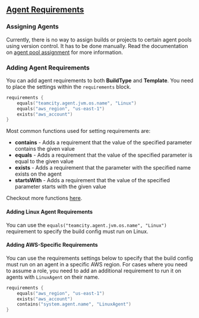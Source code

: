 ## [Agent Requirements](https://teamcity.jetbrains.com/app/dsl-documentation/jetbrains.build-server.configs.kotlin.v2019_2/-requirements/index.html)

### Assigning Agents

Currently, there is no way to assign builds or projects to certain agent pools using version control. It has to be done manually. Read the documentation on [agent pool assignment](https://www.jetbrains.com/help/teamcity/assigning-build-configurations-to-specific-build-agents.html#AssigningBuildConfigurationstoSpecificBuildAgents-Agentpools) for more information.

### Adding Agent Requirements

You can add agent requirements to both **BuildType** and **Template**. You need to place the settings within the `requirements` block.

``` kotlin
requirements {
	equals("teamcity.agent.jvm.os.name", "Linux")
    equals("aws_region", "us-east-1")
	exists("aws_account")
}
```

Most common functions used for setting requirements are:

- **contains** - Adds a requirement that the value of the specified parameter contains the given value
- **equals** - Adds a requirement that the value of the specified parameter is equal to the given value
- **exists** - Adds a requirement that the parameter with the specified name exists on the agent
- **startsWith** - Adds a requirement that the value of the specified parameter starts with the given value

Checkout more functions [here](https://teamcity.jetbrains.com/app/dsl-documentation/jetbrains.build-server.configs.kotlin.v2019_2/-requirements/index.html).

#### Adding Linux Agent Requirements

You can use the `equals("teamcity.agent.jvm.os.name", "Linux")` requirement to specify the build config must run on Linux.

#### Adding AWS-Specific Requirements

You can use the requirements settings below to specify that the build config must run on an agent in a specific AWS region. For cases where you need to assume a role, you need to add an additional requirement to run it on agents with `LinuxAgent` on their name.

``` kotlin
requirements {
    equals("aws_region", "us-east-1")
    exists("aws_account")
    contains("system.agent.name", "LinuxAgent")
}
```
